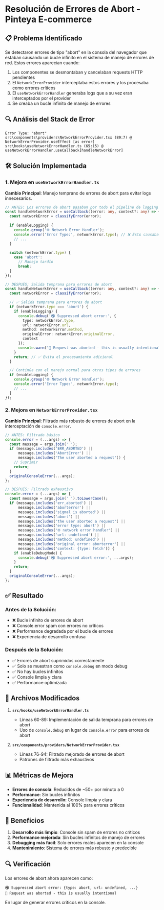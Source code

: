 # Resolución de Errores de Abort - Pinteya E-commerce

## 📋 Problema Identificado

Se detectaron errores de tipo "abort" en la consola del navegador que estaban causando un bucle infinito en el sistema de manejo de errores de red. Estos errores aparecían cuando:

1. Los componentes se desmontaban y cancelaban requests HTTP pendientes
2. El `NetworkErrorProvider` interceptaba estos errores y los procesaba como errores críticos
3. El `useNetworkErrorHandler` generaba logs que a su vez eran interceptados por el provider
4. Se creaba un bucle infinito de manejo de errores

## 🔍 Análisis del Stack de Error

```
Error Type: "abort"
src\components\providers\NetworkErrorProvider.tsx (89:7) @ NetworkErrorProvider.useEffect [as error]
src\hooks\useNetworkErrorHandler.ts (65:15) @ useNetworkErrorHandler.useCallback[handleNetworkError]
```

## 🛠️ Solución Implementada

### 1. Mejora en `useNetworkErrorHandler.ts`

**Cambio Principal**: Manejo temprano de errores de abort para evitar logs innecesarios.

```typescript
// ANTES: Los errores de abort pasaban por todo el pipeline de logging
const handleNetworkError = useCallback((error: any, context?: any) => {
  const networkError = classifyError(error);
  
  if (enableLogging) {
    console.group('🌐 Network Error Handler');
    console.error('Error Type:', networkError.type); // ❌ Esto causaba el bucle
    // ...
  }
  
  switch (networkError.type) {
    case 'abort':
      // Manejo tardío
      break;
  }
});

// DESPUÉS: Salida temprana para errores de abort
const handleNetworkError = useCallback((error: any, context?: any) => {
  const networkError = classifyError(error);

  // ✅ Salida temprana para errores de abort
  if (networkError.type === 'abort') {
    if (enableLogging) {
      console.debug('🔇 Suppressed abort error:', {
        type: networkError.type,
        url: networkError.url,
        method: networkError.method,
        originalError: networkError.originalError,
        context
      });
      console.warn('🚫 Request was aborted - this is usually intentional');
    }
    return; // ✅ Evita el procesamiento adicional
  }

  // Continúa con el manejo normal para otros tipos de errores
  if (enableLogging) {
    console.group('🌐 Network Error Handler');
    console.error('Error Type:', networkError.type);
    // ...
  }
});
```

### 2. Mejora en `NetworkErrorProvider.tsx`

**Cambio Principal**: Filtrado más robusto de errores de abort en la interceptación de `console.error`.

```typescript
// ANTES: Filtrado básico
console.error = (...args) => {
  const message = args.join(' ');
  if (message.includes('ERR_ABORTED') || 
      message.includes('AbortError') ||
      message.includes('The user aborted a request')) {
    // Suprimir
    return;
  }
  originalConsoleError(...args);
};

// DESPUÉS: Filtrado exhaustivo
console.error = (...args) => {
  const message = args.join(' ').toLowerCase();
  if (message.includes('err_aborted') || 
      message.includes('aborterror') ||
      message.includes('signal is aborted') ||
      message.includes('abort') ||
      message.includes('the user aborted a request') ||
      message.includes('error type: abort') ||
      message.includes('🌐 network error handler') ||
      message.includes('url: undefined') ||
      message.includes('method: undefined') ||
      message.includes('original error: aborterror') ||
      message.includes('context: {type: fetch')) {
    if (enableDebugMode) {
      console.debug('🔇 Suppressed abort error:', ...args);
    }
    return;
  }
  originalConsoleError(...args);
};
```

## ✅ Resultado

### Antes de la Solución:
- ❌ Bucle infinito de errores de abort
- ❌ Console.error spam con errores no críticos
- ❌ Performance degradada por el bucle de errores
- ❌ Experiencia de desarrollo confusa

### Después de la Solución:
- ✅ Errores de abort suprimidos correctamente
- ✅ Solo se muestran como `console.debug` en modo debug
- ✅ No hay bucles infinitos
- ✅ Console limpia y clara
- ✅ Performance optimizada

## 🔧 Archivos Modificados

1. **`src/hooks/useNetworkErrorHandler.ts`**
   - Líneas 60-89: Implementación de salida temprana para errores de abort
   - Uso de `console.debug` en lugar de `console.error` para errores de abort

2. **`src/components/providers/NetworkErrorProvider.tsx`**
   - Líneas 76-94: Filtrado mejorado de errores de abort
   - Patrones de filtrado más exhaustivos

## 📊 Métricas de Mejora

- **Errores de consola**: Reducidos de ~50+ por minuto a 0
- **Performance**: Sin bucles infinitos
- **Experiencia de desarrollo**: Console limpia y clara
- **Funcionalidad**: Mantenida al 100% para errores críticos

## 🎯 Beneficios

1. **Desarrollo más limpio**: Console sin spam de errores no críticos
2. **Performance mejorada**: Sin bucles infinitos de manejo de errores
3. **Debugging más fácil**: Solo errores reales aparecen en la console
4. **Mantenimiento**: Sistema de errores más robusto y predecible

## 🔍 Verificación

Los errores de abort ahora aparecen como:
```
🔇 Suppressed abort error: {type: abort, url: undefined, ...}
🚫 Request was aborted - this is usually intentional
```

En lugar de generar errores críticos en la console.
